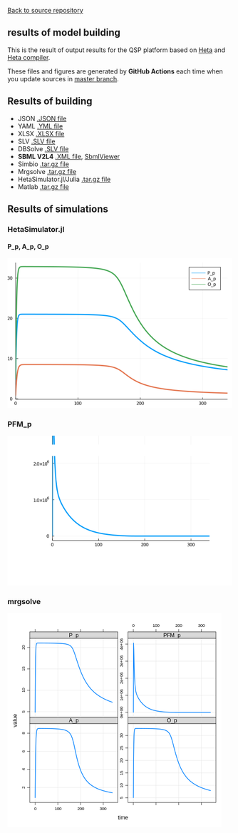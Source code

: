 [Back to source repository](https://github.com/insysbio/faah-inhibitor)

## results of model building

This is the result of output results for the QSP platform based on [Heta](https://hetalang.github.io/#/specifications/) and [Heta compiler](https://hetalang.github.io/#/heta-compiler/). 

These files and figures are generated by **GitHub Actions** each time when you update sources
in [master branch](https://github.com/insysbio/faah-inhibitor).

## Results of building
- JSON [.JSON file](./json.json)
- YAML [.YML file](./yaml.yml)
- XLSX [.XLSX file](./table.xlsx)
- SLV [.SLV file](./slv/nameless.slv)
- DBSolve [.SLV file](./dbsolve/nameless.slv)
- **SBML V2L4** [.XML file](./sbml/nameless.xml), [ SbmlViewer](http://sv.insysbio.com/online/?https://insysbio.github.io/faah-inhibitor/sbml/nameless.xml)
- Simbio [.tar.gz file](./simbio.tar.gz)
- Mrgsolve [.tar.gz file](./mrg.tar.gz)
- HetaSimulator.jl/Julia [.tar.gz file](./julia.tar.gz)
- Matlab [.tar.gz file](./matlab.tar.gz)

## Results of simulations

### HetaSimulator.jl

#### P_p, A_p, O_p

[![fig1](./julia-plot-1.png)](./julia-plot-1.png)

### PFM_p

[![fig2](./julia-plot-2.png)](./julia-plot-2.png)

### mrgsolve

[![fig](./mrg.png)](./mrg.png)
